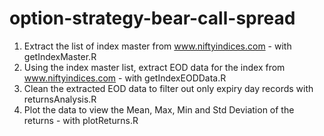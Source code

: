 # option-strategy-bear-call-spread
1. Extract the list of index master from www.niftyindices.com - with getIndexMaster.R
2. Using the index master list, extract EOD data for the index from www.niftyindices.com - with getIndexEODData.R
3. Clean the extracted EOD data to filter out only expiry day records with returnsAnalysis.R
4. Plot the data to view the Mean, Max, Min and Std Deviation of the returns - with plotReturns.R
